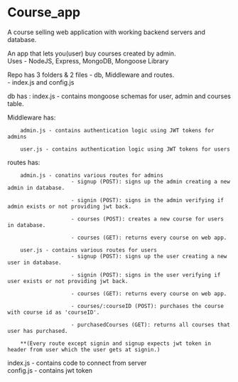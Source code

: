 # Course_app
A course selling web application with working backend servers and database.

An app that lets you(user) buy courses created by admin.<br>
Uses -
        NodeJS,
        Express,
        MongoDB,
        Mongoose Library

Repo has 3 folders & 2 files - db, Middleware and routes.<br>
                             - index.js and config.js

db has : 
        index.js - contains mongoose schemas for user, admin and courses table.

Middleware has:

        admin.js - contains authentication logic using JWT tokens for admins

        user.js - contains authentication logic using JWT tokens for users

routes has:

        admin.js - conatins various routes for admins
                        - signup (POST): signs up the admin creating a new admin in database.

                        - signin (POST): signs in the admin verifying if admin exists or not providing jwt back.

                        - courses (POST): creates a new course for users in database.

                        - courses (GET): returns every course on web app.

        user.js - contains various routes for users
                        - signup (POST): signs up the user creating a new user in database.

                        - signin (POST): signs in the user verifying if user exists or not providing jwt back.

                        - courses (GET): returns every course on web app.

                        - courses/:courseID (POST): purchases the course with course id as 'courseID'.

                        - purchasedCourses (GET): returns all courses that user has purchased.

        **(Every route except signin and signup expects jwt token in header from user which the user gets at signin.)

index.js - contains code to connect from server<br>
config.js - contains jwt token